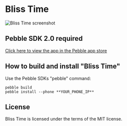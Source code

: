 Bliss Time
===================

![Bliss Time screenshot](https://assets.getpebble.com/api/file/Xqt39DzToCi6NiUhPX0A/convert?cache=true&fit=crop&w=144&h=168)

## Pebble SDK 2.0 required

[Click here to view the app in the Pebble app store](https://apps.getpebble.com/applications/5301aed6d1653b8d5e000380)

## How to build and install "Bliss Time"

Use the Pebble SDKs "pebble" command:

	pebble build
	pebble install --phone **YOUR_PHONE_IP**

## License

Bliss Time is licensed under the terms of the MIT license.
